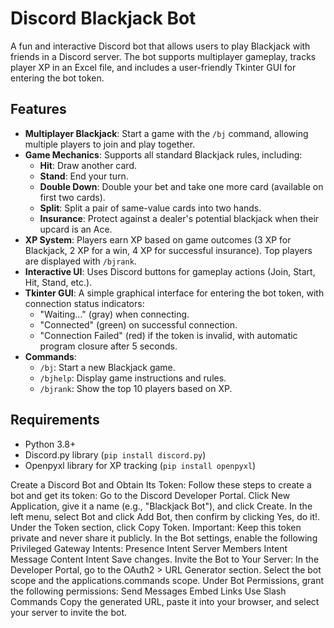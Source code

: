 # Discord Blackjack Bot

A fun and interactive Discord bot that allows users to play Blackjack with friends in a Discord server. The bot supports multiplayer gameplay, tracks player XP in an Excel file, and includes a user-friendly Tkinter GUI for entering the bot token.

## Features
- **Multiplayer Blackjack**: Start a game with the `/bj` command, allowing multiple players to join and play together.
- **Game Mechanics**: Supports all standard Blackjack rules, including:
  - **Hit**: Draw another card.
  - **Stand**: End your turn.
  - **Double Down**: Double your bet and take one more card (available on first two cards).
  - **Split**: Split a pair of same-value cards into two hands.
  - **Insurance**: Protect against a dealer's potential blackjack when their upcard is an Ace.
- **XP System**: Players earn XP based on game outcomes (3 XP for Blackjack, 2 XP for a win, 4 XP for successful insurance). Top players are displayed with `/bjrank`.
- **Interactive UI**: Uses Discord buttons for gameplay actions (Join, Start, Hit, Stand, etc.).
- **Tkinter GUI**: A simple graphical interface for entering the bot token, with connection status indicators:
  - "Waiting..." (gray) when connecting.
  - "Connected" (green) on successful connection.
  - "Connection Failed" (red) if the token is invalid, with automatic program closure after 5 seconds.
- **Commands**:
  - `/bj`: Start a new Blackjack game.
  - `/bjhelp`: Display game instructions and rules.
  - `/bjrank`: Show the top 10 players based on XP.

## Requirements
- Python 3.8+
- Discord.py library (`pip install discord.py`)
- Openpyxl library for XP tracking (`pip install openpyxl`)

Create a Discord Bot and Obtain Its Token: Follow these steps to create a bot and get its token:
Go to the Discord Developer Portal.
Click New Application, give it a name (e.g., "Blackjack Bot"), and click Create.
In the left menu, select Bot and click Add Bot, then confirm by clicking Yes, do it!.
Under the Token section, click Copy Token. Important: Keep this token private and never share it publicly.
In the Bot settings, enable the following Privileged Gateway Intents:
Presence Intent
Server Members Intent
Message Content Intent
Save changes.
Invite the Bot to Your Server:
In the Developer Portal, go to the OAuth2 > URL Generator section.
Select the bot scope and the applications.commands scope.
Under Bot Permissions, grant the following permissions:
Send Messages
Embed Links
Use Slash Commands
Copy the generated URL, paste it into your browser, and select your server to invite the bot.

